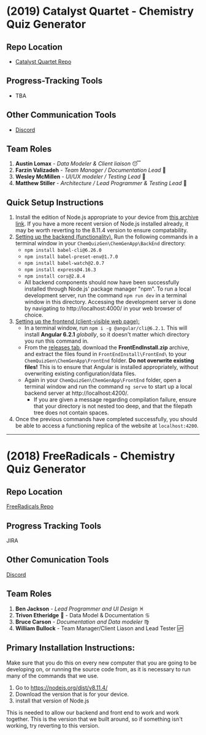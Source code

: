 # (2019) Catalyst Quartet - Chemistry Quiz Generator

## Repo Location
* [Catalyst Quartet Repo](https://github.com/soft-eng-practicum/ChemQuizGen)

## Progress-Tracking Tools
* TBA

## Other Communication Tools
* [Discord](https://discord.gg/b4zqnQ7)

## Team Roles
1. **Austin Lomax** - *Data Modeler & Client liaison* :sleeping:
2. **Farzin Valizadeh** - *Team Manager / Documentation Lead*  :wolf:
3. **Wesley McMillen** - *UI/UX modeler / Testing Lead* :link:
4. **Matthew Stiller** - *Architecture / Lead Programmer & Testing Lead*  :snake:

## Quick Setup Instructions
1. Install the edition of Node.js appropriate to your device from [this archive link](https://nodejs.org/dist/v8.11.4/). If you have a more recent version of Node.js installed already, it may be worth reverting to the 8.11.4 version to ensure compatability.
2. [Setting up the backend (functionality).](https://github.com/soft-eng-practicum/ChemQuizGen/tree/master/ChemGenApp/BackEnd) Run the following commands in a terminal window in your `ChemQuizGen\ChemGenApp\BackEnd` directory:
   - `npm install babel-cli@6.26.0`
   - `npm install babel-preset-env@1.7.0`
   - `npm install babel-watch@2.0.7`
   - `npm install express@4.16.3`
   - `npm install cors@2.8.4`
   - All backend components should now have been successfully installed through Node.js' package manager "npm". To run a local development server, run the command `npm run dev` in a terminal window in this directory. Accessing the development server is done by navigating to http://localhost:4000/ in your web browser of choice.
3. [Setting up the frontend (client-visible web page):](https://github.com/soft-eng-practicum/ChemQuizGen/tree/master/ChemGenApp/FrontEnd)
   - In a terminal window, run `npm i -g @angular/cli@6.2.1`. This will install **Angular 6.2.1** *globally*, so it doesn't matter which directory you run this command in.
   - From the [releases tab](https://github.com/soft-eng-practicum/ChemQuizGen/releases), download the **FrontEndInstall.zip** archive, and extract the files found in `FrontEndInstall\FrontEnd\` to your `ChemQuizGen\ChemGenApp\FrontEnd` folder. **Do not overwrite existing files!** This is to ensure that Angular is installed appropriately, without overwriting existing configuration/data files.
   - Again in your `ChemQuizGen\ChemGenApp\FrontEnd` folder, open a terminal window and run the command `ng serve` to start up a local backend server at http://localhost:4200/.
     - If you are given a message regarding compilation failure, ensure that your directory is not nested too deep, and that the filepath tree does not contain spaces.
4. Once the previous commands have completed successfully, you should be able to access a functioning replica of the website at `localhost:4200`.

---

# (2018) FreeRadicals - Chemistry Quiz Generator

## Repo Location
[FreeRadicals Repo](https://github.com/GGC-SD/FreeRadicals)

## Progress Tracking Tools
JIRA

## Other Comunication Tools
[Discord](https://discord.gg/tSE9q34)

## Team Roles
1. **Ben Jackson** - *Lead Programmer and UI Design* :pisces:
2. **Trivon Etheridge** :strawberry: - Data Model & Documentation :cancer:
3. **Bruce Carson** - *Documentation and Data modeler* :virgo:
4. **William Bullock** - Team Manager/Client Liason and Lead Tester :up:

## Primary Installation Instructions:

Make sure that you do this on every new computer that you are going to be developing on, or running the source code from, as it is necessary to run many of the commands that we use.

1. Go to https://nodejs.org/dist/v8.11.4/
2. Download the version that is for your device.
3. install that version of Node.js

This is needed to allow our backend and front end to work and work together.  This is the version that we built around, so if something isn't working, try reverting to this version.
